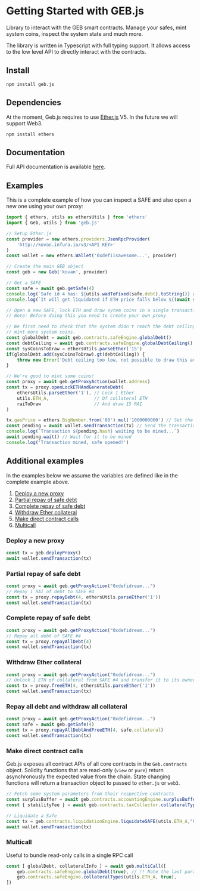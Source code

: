 # Getting Started with GEB.js

Library to interact with the GEB smart contracts. Manage your safes, mint system coins, inspect the system state and much more.

The library is written in Typescript with full typing support. It allows access to the low level API to directly interact with the contracts.

## Install

```text
npm install geb.js
```

## Dependencies

At the moment, Geb.js requires to use [Ether.js](https://www.npmjs.com/package/ethers) V5. In the future we will support Web3.

```text
npm install ethers
```

## Documentation

Full API documentation is available [here](https://docs.reflexer.finance/geb-js/gettingstarted).

## Examples

This is a complete example of how you can inspect a SAFE and also open a new one using your own proxy:

```typescript
import { ethers, utils as ethersUtils } from 'ethers'
import { Geb, utils } from 'geb.js'

// Setup Ether.js
const provider = new ethers.providers.JsonRpcProvider(
    'http://kovan.infura.io/v3/<API KEY>'
)
const wallet = new ethers.Wallet('0xdefiisawesome...', provider)

// Create the main GEB object
const geb = new Geb('kovan', provider)

// Get a SAFE
const safe = await geb.getSafe(4)
console.log(`Safe id 4 has: ${utils.wadToFixed(safe.debt).toString()} amount of debt.`)
console.log(`It will get liquidated if ETH price falls below ${(await safe.liquidationPrice())?.toString()} USD.`)

// Open a new SAFE, lock ETH and draw sytem coins in a single transaction using a proxy
// Note: Before doing this you need to create your own proxy

// We first need to check that the system didn't reach the debt ceiling so that we can
// mint more system coins.
const globalDebt = await geb.contracts.safeEngine.globalDebt()
const debtCeiling = await geb.contracts.safeEngine.globalDebtCeiling()
const sysCoinsToDraw = ethersUtils.parseEther('15')
if(globalDebt.add(sysCoinsToDraw).gt(debtCeiling)) {
    throw new Error('Debt ceiling too low, not possible to draw this amount of system coins.')
}

// We're good to mint some coins! 
const proxy = await geb.getProxyAction(wallet.address)
const tx = proxy.openLockETHAndGenerateDebt(
    ethersUtils.parseEther('1'), // Lock 1 Ether
    utils.ETH_A,                 // Of collateral ETH
    raiToDraw                    // And draw 15 RAI
)

tx.gasPrice = ethers.BigNumber.from('80').mul('1000000000') // Set the gas price to 80 Gwei
const pending = await wallet.sendTransaction(tx) // Send the transaction
console.log(`Transaction ${pending.hash} waiting to be mined...`)
await pending.wait() // Wait for it to be mined
console.log('Transaction mined, safe opened!')
```

## Additional examples

In the examples below we assume the variables are defined like in the complete example above.

1. [Deploy a new proxy](geb-js-get-started.md#deploy-a-new-proxy)
2. [Partial repay of safe debt](geb-js-get-started.md#partial-repay-of-safe-debt)
3. [Complete repay of safe debt](geb-js-get-started.md#complete-repay-of-safe-debt)
4. [Withdraw Ether collateral](geb-js-get-started.md#withdraw-ether-collateral)
5. [Make direct contract calls](geb-js-get-started.md#make-direct-contract-calls)
6. [Multicall](geb-js-get-started.md#Multicall)

### Deploy a new proxy

```typescript
const tx = geb.deployProxy()
await wallet.sendTransaction(tx)
```

### Partial repay of safe debt

```typescript
const proxy = await geb.getProxyAction("0xdefidream...")
// Repay 1 RAI of debt to SAFE #4
const tx = proxy.repayDebt(4, ethersUtils.parseEther('1'))
const wallet.sendTransaction(tx)
```

### Complete repay of safe debt

```typescript
const proxy = await geb.getProxyAction("0xdefidream...")
// Repay all debt of SAFE #4
const tx = proxy.repayAllDebt(4)
const wallet.sendTransaction(tx)
```

### Withdraw Ether collateral

```typescript
const proxy = await geb.getProxyAction("0xdefidream...")
// Unlock 1 ETH of collateral from SAFE #4 and transfer it to its owner 
const tx = proxy.freeETH(4, ethersUtils.parseEther('1'))
const wallet.sendTransaction(tx)
```

### Repay all debt and withdraw all collateral

```typescript
const proxy = await geb.getProxyAction("0xdefidream...")
const safe = await geb.getSafe(4)
const tx = proxy.repayAllDebtAndFreeETH(4, safe.collateral)
const wallet.sendTransaction(tx)
```

### Make direct contract calls

Geb.js exposes all contract APIs of all core contracts in the `Geb.contracts` object. Solidity functions that are read-only \(`view` or `pure`\) return asynchronously the expected value from the chain. State changing functions will return a transaction object to passed to `ether.js` or `web3`.

```typescript
// Fetch some system parameters from their respective contracts
const surplusBuffer = await geb.contracts.accountingEngine.surplusBuffer()
const { stabilityFee } = await geb.contracts.taxCollector.collateralTypes(utils.ETH_A)

// Liquidate a Safe
const tx = geb.contracts.liquidationEngine.liquidateSAFE(utils.ETH_A,"0xdefidream...");
await wallet.sendTransaction(tx)
```

### Multicall

Useful to bundle read-only calls in a single RPC call

```typescript
const [ globalDebt, collateralInfo ] = await geb.multiCall([
    geb.contracts.safeEngine.globalDebt(true), // !! Note the last parameter set to true.
    geb.contracts.safeEngine.collateralTypes(utils.ETH_A, true),
])
```


